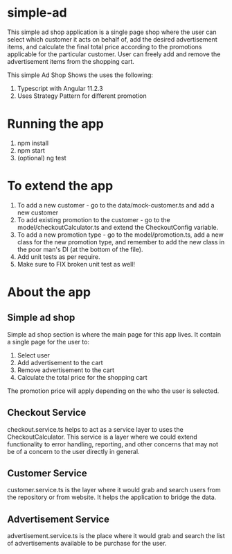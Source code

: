 # simple-ad

This simple ad shop application is a single page shop where the user can select which customer it acts on behalf of, add the desired advertisement items, and calculate the final total price according to the promotions applicable for the particular customer. 
User can freely add and remove the advertisement items from the shopping cart.

This simple Ad Shop Shows the uses the following:
1. Typescript with Angular 11.2.3
2. Uses Strategy Pattern for different promotion 

# Running the app
1. npm install
2. npm start
3. (optional) ng test

# To extend the app
1. To add a new customer - go to the data/mock-customer.ts and add a new customer
2. To add existing promotion to the customer - go to the model/checkoutCalculator.ts and extend the CheckoutConfig variable. 
3. To add a new promotion type - go to the model/promotion.ts, add a new class for the new promotion type, and remember to add the new class in the poor man's DI (at the bottom of the file).
4. Add unit tests as per require. 
5. Make sure to FIX broken unit test as well!

# About the app

## Simple ad shop
Simple ad shop section is where the main page for this app lives. It contain a single page for the user to:

1. Select user
2. Add advertisement to the cart
3. Remove advertisement to the cart
4. Calculate the total price for the shopping cart

The promotion price will apply depending on the who the user is selected.

## Checkout Service
checkout.service.ts helps to act as a service layer to uses the CheckoutCalculator. This service is a layer where we could extend functionality to error handling, reporting, and other concerns that may not be of a concern to the user directly in general.

## Customer Service
customer.service.ts is the layer where it would grab and search users from the repository or from website. It helps the application to bridge the data. 

## Advertisement Service
advertisement.service.ts is the place where it would grab and search the list of advertisements available to be purchase for the user. 
